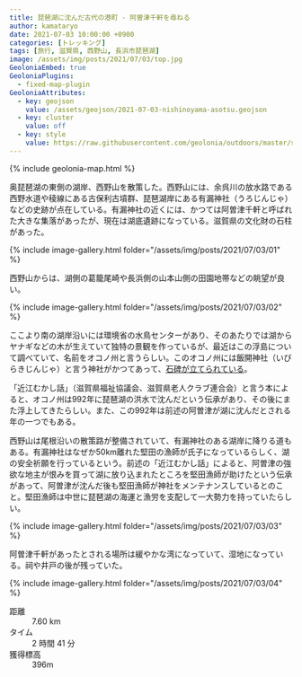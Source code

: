 ```yaml
---
title: 琵琶湖に沈んだ古代の港町 - 阿曽津千軒を尋ねる
author: kamataryo
date: 2021-07-03 10:00:00 +0900
categories: [トレッキング]
tags: [旅行, 滋賀県, 西野山, 長浜市琵琶湖]
image: /assets/img/posts/2021/07/03/top.jpg
GeoloniaEmbed: true
GeoloniaPlugins:
  - fixed-map-plugin
GeoloniaAttributes:
  - key: geojson
    value: /assets/geojson/2021-07-03-nishinoyama-asotsu.geojson
  - key: cluster
    value: off
  - key: style
    value: https://raw.githubusercontent.com/geolonia/outdoors/master/style.json
---
```

{% include geolonia-map.html %}

奥琵琶湖の東側の湖岸、西野山を散策した。西野山には、余呉川の放水路である西野水道や稜線にある古保利古墳群、琵琶湖岸にある有漏神社（うろじんじゃ）などの史跡が点在している。有漏神社の近くには、かつては阿曽津千軒と呼ばれた大きな集落があったが、現在は湖底遺跡になっている。滋賀県の文化財の石柱があった。

{% include image-gallery.html folder="/assets/img/posts/2021/07/03/01" %}

西野山からは、湖側の葛籠尾崎や長浜側の山本山側の田園地帯などの眺望が良い。

{% include image-gallery.html folder="/assets/img/posts/2021/07/03/02" %}

ここより南の湖岸沿いには環境省の水鳥センターがあり、そのあたりでは湖からヤナギなどの木が生えていて独特の景観を作っているが、最近はこの浮島について調べていて、名前をオコノ州と言うらしい。このオコノ州には飯開神社（いびらきじんじゃ）と言う神社がかつてあって、[石碑が立てられている](../kayak-north-biwako-camp/)。


「近江むかし話」（滋賀県福祉協議会、滋賀県老人クラブ連合会）と言う本によると、オコノ州は992年に琵琶湖の洪水で沈んだという伝承があり、その後にまた浮上してきたらしい。また、この992年は前述の阿曽津が湖に沈んだとされる年の一つでもある。

西野山は尾根沿いの散策路が整備されていて、有漏神社のある湖岸に降りる道もある。有漏神社はなぜか50km離れた堅田の漁師が氏子になっているらしく、湖の安全祈願を行っているという。前述の「近江むかし話」によると、阿曽津の強欲な地主が恨みを買って湖に放り込まれたところを堅田漁師が助けたという伝承があって、阿曽津が沈んだ後も堅田漁師が神社をメンテナンスしているとのこと。堅田漁師は中世に琵琶湖の海運と漁労を支配して一大勢力を持っていたらしい。

{% include image-gallery.html folder="/assets/img/posts/2021/07/03/03" %}

阿曽津千軒があったとされる場所は緩やかな湾になっていて、湿地になっている。祠や井戸の後が残っていた。

{% include image-gallery.html folder="/assets/img/posts/2021/07/03/04" %}

<dl>
<dt>距離</dt><dd>7.60 km</dd>
<dt>タイム</dt><dd> 2 時間 41 分</dd>
<dt>獲得標高</dt><dd>396m</dd>
</dl>
